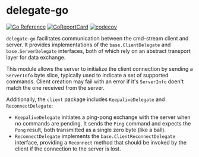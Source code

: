 # delegate-go

[![Go Reference](https://pkg.go.dev/badge/github.com/cmd-stream/delegate-go.svg)](https://pkg.go.dev/github.com/cmd-stream/delegate-go)
[![GoReportCard](https://goreportcard.com/badge/cmd-stream/base-go)](https://goreportcard.com/report/github.com/cmd-stream/base-go)
[![codecov](https://codecov.io/gh/cmd-stream/delegate-go/graph/badge.svg?token=G8NN40DYJI)](https://codecov.io/gh/cmd-stream/delegate-go)

`delegate-go` facilitates communication between the cmd-stream client and server.
It provides implementations of the `base.ClientDelegate` and `base.ServerDelegate` 
interfaces, both of which rely on an abstract transport layer for data exchange.

This module allows the server to initialize the client connection by sending a 
`ServerInfo` byte slice, typically used to indicate a set of supported commands. 
Client creation may fail with an error if it's `ServerInfo` doen't match the one
received from the server.

Additionally, the `client` package includes `KeepaliveDelegate` and 
`ReconnectDelegate`:
- `KeepaliveDelegate` initiates a ping-pong exchange with the server when no 
  commands are pending. It sends the `Ping` command and expects the `Pong` 
  result, both transmitted as a single zero byte (like a ball).
- `ReconnectDelegate` implements the `base.ClientReconnectDelegate` interface, 
  providing a `Reconnect` method that should be invoked by the client if the
  connection to the server is lost.